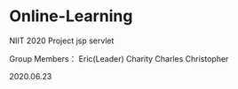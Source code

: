 # Online-Learning
NIIT 2020 Project jsp servlet

Group Members： Eric(Leader)  Charity  Charles  Christopher

2020.06.23
